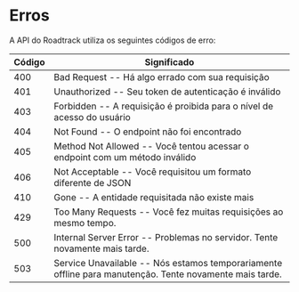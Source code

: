 # Erros

A API do Roadtrack utiliza os seguintes códigos de erro:


Código | Significado
---------- | -------
400 | Bad Request -- Há algo errado com sua requisição
401 | Unauthorized -- Seu token de autenticação é inválido
403 | Forbidden -- A requisição é proibida para o nível de acesso do usuário
404 | Not Found -- O endpoint não foi encontrado
405 | Method Not Allowed -- Você tentou acessar o endpoint com um método inválido
406 | Not Acceptable -- Você requisitou um formato diferente de JSON
410 | Gone -- A entidade requisitada não existe mais
429 | Too Many Requests -- Você fez muitas requisições ao mesmo tempo.
500 | Internal Server Error -- Problemas no servidor. Tente novamente mais tarde.
503 | Service Unavailable -- Nós estamos temporariamente offline para manutenção. Tente novamente mais tarde.
